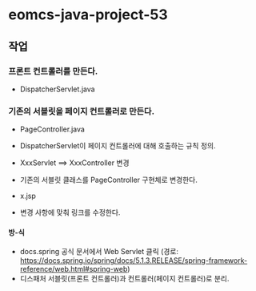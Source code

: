 # eomcs-java-project-53

 ## 작업

 ### 프론트 컨트롤러를 만든다.
  - DispatcherServlet.java

 ### 기존의 서블릿을 페이지 컨트롤러로 만든다.
  - PageController.java
   - DispatcherServlet이 페이지 컨트롤러에 대해 호출하는 규칙 정의.

  - XxxServlet ==> XxxController 변경
   - 기존의 서블릿 클래스를 PageController 구현체로 변경한다.
  
  - x.jsp
   - 변경 사항에 맞춰 링크를 수정한다.

#### 방-식
 - docs.spring 공식 문서에서 Web Servlet 클릭
 (경로: https://docs.spring.io/spring/docs/5.1.3.RELEASE/spring-framework-reference/web.html#spring-web)
 - 디스패처 서블릿(프론트 컨트롤러)과 컨트롤러(페이지 컨트롤러)로 분리.
